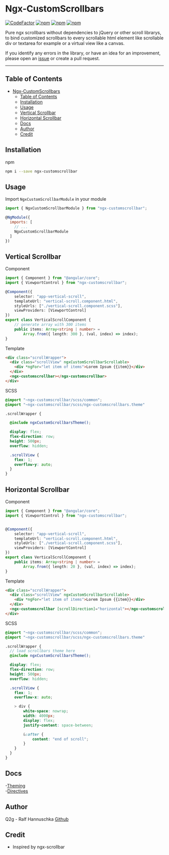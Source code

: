 # Ngx-CustomScrollbars

[![CodeFactor](https://www.codefactor.io/repository/github/q2g/ngx-customscrollbar/badge)](https://www.codefactor.io/repository/github/q2g/ngx-customscrollbar)
[![npm](https://img.shields.io/npm/v/ngx-customscrollbar.svg?maxAge=2592000?style=plastic)](https://www.npmjs.com/package/ngx-customscrollbar)
[![npm](https://img.shields.io/npm/dt/ngx-customscrollbar.svg?maxAge=2592000?style=plastic)](https://www.npmjs.com/package/ngx-customscrollbar)
[![npm](https://img.shields.io/npm/l/express.svg?maxAge=2592000)](/LICENSE)

Pure ngx scrollbars without dependencies to jQuery or other scroll librarys, to bind customized scrollbars to every scrollable html element like scrollable div or textarea for example or a virtual view like a canvas.

If you identify any errors in the library, or have an idea for an improvement, please open an [issue](https://github.com/q2g/ngx-customscrollbar/issues) or create a pull request.
___

## Table of Contents

- [Ngx-CustomScrollbars](#ngx-customscrollbars)
  - [Table of Contents](#table-of-contents)
  - [Installation](#installation)
  - [Usage](#usage)
  - [Vertical Scrollbar](#vertical-scrollbar)
  - [Horizontal Scrollbar](#horizontal-scrollbar)
  - [Docs](#docs)
  - [Author](#author)
  - [Credit](#credit)

## Installation

npm

```bash
npm i --save ngx-customscrollbar
```

## Usage

Import `NgxCustomScrollbarModule` in your module

```js
import { NgxCustomScrollbarModule } from "ngx-customscrollbar";

@NgModule({
  imports: [
    // ...
    NgxCustomScrollbarModule
  ]
})
```

## Vertical Scrollbar

Component

```ts
import { Component } from "@angular/core";
import { ViewportControl } from "ngx-customscrollbar";

@Component({
    selector: "app-vertical-scroll",
    templateUrl: "vertical-scroll.component.html",
    styleUrls: ["./vertical-scroll.component.scss"],
    viewProviders: [ViewportControl]
})
export class VerticalScrollComponent {
    // generate array with 300 items
    public items: Array<string | number> =
        Array.from({ length: 300 }, (val, index) => index);
}
```

Template

```html
<div class="scrollWrapper">
  <div class="scrollView" ngxCustomScrollbarScrollable>
    <div *ngFor="let item of items">Lorem Ipsum {{item}}</div>
  </div>
  <ngx-customscrollbar></ngx-customscrollbar>
</div>
```

SCSS

```scss
@import "~ngx-customscrollbar/scss/common";
@import "~ngx-customscrollbar/scss/ngx-customscrollbars.theme"

.scrollWrapper {

  @include ngxCustomScrollbarsTheme();

  display: flex;
  flex-direction: row;
  height: 500px;
  overflow: hidden;

  .scrollView {
    flex: 1;
    overflow-y: auto;
  }
}
```

## Horizontal Scrollbar

Component

```ts
import { Component } from "@angular/core";
import { ViewportControl } from "ngx-customscrollbar";


@Component({
    selector: "app-vertical-scroll",
    templateUrl: "vertical-scroll.component.html",
    styleUrls: ["./vertical-scroll.component.scss"],
    viewProviders: [ViewportControl]
})
export class VerticalScrollComponent {
    public items: Array<string | number> =
        Array.from({ length: 20 }, (val, index) => index);
}
```

Template

```html
<div class="scrollWrapper">
  <div class="scrollView" ngxCustomScrollbarScrollable>
    <div *ngFor="let item of items">Lorem Ipsum {{item}}</div>
  </div>
  <ngx-customscrollbar [scrollDirection]="horizontal"></ngx-customscrollbar>
</div>
```

SCSS

```scss
@import "~ngx-customscrollbar/scss/common";
@import "~ngx-customscrollbar/scss/ngx-customscrollbars.theme"

.scrollWrapper {
  // load scrollbars theme here
  @include ngxCustomScrollbarsTheme();

  display: flex;
  flex-direction: row;
  height: 500px;
  overflow: hidden;

  .scrollView {
    flex: 1;
    overflow-x: auto;

    > div {
        white-space: nowrap;
        width: 4000px;
        display: flex;
        justify-content: space-between;

        &:after {
            content: "end of scroll";
        }
    }
  }
}
```

## Docs

-[Theming](https://github.com/q2g/ngx-customscrollbar/blob/master/docs/theming.md)  
-[Directives](https://github.com/q2g/ngx-customscrollbar/blob/master/docs/directives.md)  

## Author

Q2g - Ralf Hannuschka [Github](https://github.com/q2g)

## Credit

- Inspired by ngx-scrollbar